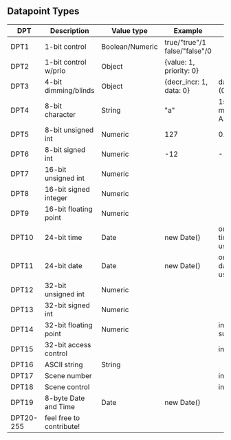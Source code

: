 ## Datapoint Types

|DPT   	  | Description       | Value type  	| Example  	| Notes |
|---	    |---	                  |---	|---	|---	|
|DPT1   	| 1-bit control  	      | Boolean/Numeric	|  true/"true"/1 false/"false"/0 | |
|DPT2   	| 1-bit control w/prio  | Object  	| {value: 1, priority: 0}  	|   |
|DPT3   	| 4-bit dimming/blinds  | Object  	| {decr_incr: 1, data: 0}  	|   data: 3-bit (0..7)|
|DPT4   	| 8-bit character  	|   String	| "a"  	|   1st char must be ASCII	|
|DPT5   	| 8-bit unsigned int  | Numeric | 127  	|  0..255 	|
|DPT6   	| 8-bit signed int  	| Numeric | -12  	|  -128..127 	|
|DPT7   	| 16-bit unsigned int  | Numeric  |   	|   	|
|DPT8   	| 16-bit signed integer | Numeric |   	|   	|
|DPT9   	| 16-bit floating point | Numeric |   	|   	|
|DPT10   	| 24-bit time 	|   Date	|  new Date() |   only the time part is used |
|DPT11   	| 24-bit date 	|   Date	|  new Date() |   only the date part is used |
|DPT12   	| 32-bit unsigned int | Numeric |   	|   	|
|DPT13   	| 32-bit signed int   | Numeric |   	|   	|
|DPT14   	| 32-bit floating point | Numeric |   	|  incomplete: subtypes |
|DPT15   	| 32-bit access control |  |   	|   incomplete|
|DPT16   	| ASCII string 	|  String |   	|   	|
|DPT17   	| Scene number 	|   	|   	|  incomplete|
|DPT18   	| Scene control 	|   	|   	|   incomplete|
|DPT19   	| 8-byte Date and Time 	|  Date | new Date() |   	|
|DPT20-255   	| feel free to contribute! 	|   |  |   	|
